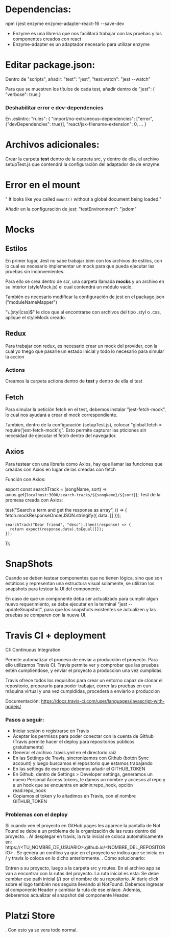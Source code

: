 # Dependencias:

npm i jest enzyme enzyme-adapter-react-16 --save-dev

- Enzyme es una libreria que nos facilitará trabajar con las pruebas y los componentes creados con react
- Enzyme-adapter es un adaptador necesario para utilizar enzyme

# Editar package.json:

Dentro de "scripts", añadir:
    "test": "jest",
    "test:watch": "jest --watch"

Para que se muestren los títulos de cada test, añadir dentro de "jest": { "verbose": true,}

### Deshabilitar error e dev-dependencies

En .eslintrc:
"rules": {
    "import/no-extraneous-dependencies": ["error", {"devDependencies": true}],
    "react/jsx-filename-extension": 0,
...
}

# Archivos adicionales:

Crear la carpeta __test__ dentro de la carpeta src, y dentro de ella, el archivo setupTest.js que contendrá la configuración del adaptador de de enzyme

# Error en el mount

" It looks like you called `mount()` without a global document being loaded."

Añadir en la configuración de jest:
"testEnvironment": "jsdom"

# Mocks

## Estilos

En primer lugar, Jest no sabe trabajar bien con los archivos de estilos, con lo cual es necesario implementar un mock para que pueda ejecutar las pruebas sin inconvenientes. 

Para ello se crea dentro de scr, una carpeta llamada __mocks__ y un archivo en su interior (styleMock.js) el cual contendrá un módulo vacío.

También es necesario modificar la configuración de jest en el package.json ("moduleNameMapper")

"\\.(styl|css)$" le dice que al encontrarse con archivos del tipo .styl o .css, aplique el styleMock creado.

## Redux

Para trabajar con redux, es necesario crear un mock del provider, con la cual yo tnego que pasarle un estado inicial y todo lo necesario para simular la accion

### Actions

Creamos la carpeta actions dentro de __test__ y dentro de ella el test

## Fetch

Para simular la petición fetch en el test, debemos instalar "jest-fetch-mock", lo cual nos ayudará a crear el mock correspondiente.

Tambien, dentro de la configuración (setupTest.js), colocar "global.fetch = require('jest-fetch-mock');". Esto permite capturar las pticiones sin necesidad de ejecutar el fetch dentro del navegador.

## Axios

Para testear con una librería como Axios, hay que llamar las funciones que creadas con Axios en lugar de las creadas con fetch

Función con Axios:

export const searchTrack = (songName, sort) =>
  axios.get(`localhost:3000/search-tracks/${songName}/${sort}`);
Test de la promesa creada con Axios:

test("Search a term and get the response as array", () => {
    fetch.mockResponseOnce(JSON.stringify({ data: [] }));

    searchTrack("Dear friend", "desc").then((response) => {
      return expect(response.data).toEqual([]);
    });
  });

# SnapShots

Cuando se deben testear componentes que no tienen lógica, sino que son estáticos y representan una estructura visual solamente, se utilizan los snapshots para testear la UI del componente.

En caso de que un componente deba ser actualizado para cumplir algun nuevo requerimiento, se debe ejecutar en la terminal "jest --updateSnapshot", para que los snapshots existentes se actualizen y las pruebas se comparen con la nueva UI.

# Travis CI + deployment

CI: Continuous Integration

Permite automatizar el proceso de enviar a producción el proyecto. Para ello utilizamos Travis CI.
Travis permite ver y comprobar que las pruebas estén cumpliendose, y enviar el proyecto a produccion una vez cumplidas.

Travis ofrece todos los requisitos para crear un entorno capaz de clonar el repositorio, prepararlo para poder trabajar, correr las pruebas en eun máquina virtual y una vez cumpldidas, procederá a enviarlo a produccion

Documentación: https://docs.travis-ci.com/user/languages/javascript-with-nodejs/

### Pasos a seguir:

- Iniciar sesión o registrarse en Travis
- Aceptar los permisos para poder conectar con la cuenta de Github (Travis permite hacer el deploy para repositorios públicos gratuitamente)
- Generar el archivo .travis.yml en el directorio raíz
- En las Settings de Travis, sincronizamos con Github (botón Sync account) y luego buscamos el repositorio que estamos trabajando
- En las settings de ese repo debemos añadir el GITHUB_TOKEN
- En Github, dentro de Settings > Developer settings, generamos un nuevo Personal Access tokens, le damos un nombre y accesos al repo y a un hook que se encuentra en admin:repo_hook, opción read:repo_hook
- Copiamos el token y lo añadimos en Travis, con el nombre GITHUB_TOKEN

### Problemas con el deploy

Si cuando ven el proyecto en GitHub pages les aparece la pantalla de Not Found se debe a un problema de la organización de las rutas dentro del proyecto.
.
Al desplegar en travis, la ruta inicial se coloca automáticamente en: https://<TU_NOMBRE_DE_USUARIO>.github.io/<NOMBRE_DEL_REPOSITORIO>
.
Se genera un conflico ya que en el proyecto se indica que se inicia en / y travis lo coloca en lo dicho anteriormente.
.
Cómo solucionarlo:

Entren a su proyecto, luego a la carpeta src y routes.
En el archivo app se van a encontrar con la rutas del proyecto. La ruta inicial es esta:
 <Route exact path="/" component={Home} />
Se debe cambiar ese path inicial (/) por el nombre de su repositorio.
 <Route exact path="<NOMBRE_DEL_REPOSITORIO>" component={Home} />
Al darle click sobre el logo también nos seguira llevando al NotFound. Debemos ingresar al componente Header y cambiar la ruta de ese enlace. Además, deberemos actualizar el snapshot del componente Header.
<h1 className="Header-title">
      <Link to="<NOMBRE_DEL_REPOSITORIO>">
        Platzi Store
      </Link>
 </h1>
.
Con esto ya se vera todo normal.